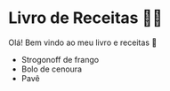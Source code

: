 # Livro de Receitas :man_cook:

Olá! Bem vindo ao meu livro e receitas :book:

- Strogonoff de frango
- Bolo de cenoura
- Pavê
